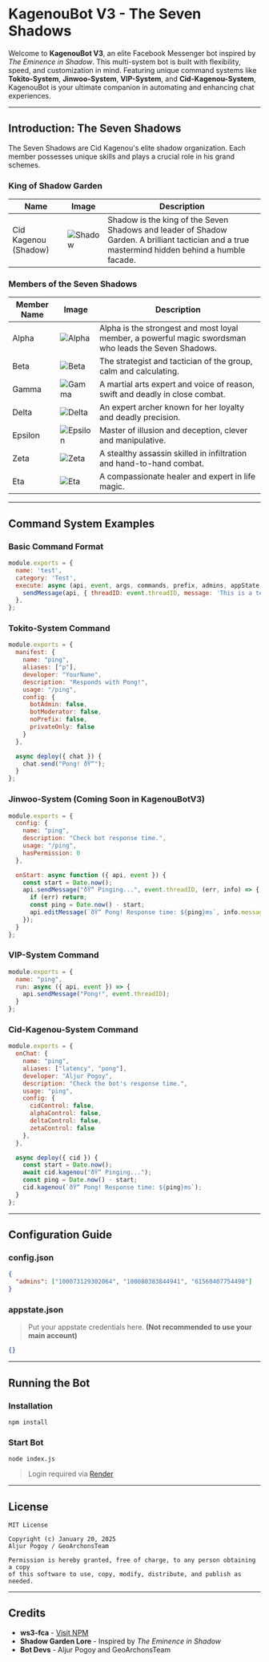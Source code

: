 
# KagenouBot V3 - The Seven Shadows

Welcome to **KagenouBot V3**, an elite Facebook Messenger bot inspired by *The Eminence in Shadow*. This multi-system bot is built with flexibility, speed, and customization in mind. Featuring unique command systems like **Tokito-System**, **Jinwoo-System**, **VIP-System**, and **Cid-Kagenou-System**, KagenouBot is your ultimate companion in automating and enhancing chat experiences.

---

## Introduction: The Seven Shadows

The Seven Shadows are Cid Kagenou's elite shadow organization. Each member possesses unique skills and plays a crucial role in his grand schemes.

### King of Shadow Garden

| Name              | Image                      | Description |
|-------------------|----------------------------|-------------|
| Cid Kagenou (Shadow) | ![Shadow](image/Shadow.jpg) | Shadow is the king of the Seven Shadows and leader of Shadow Garden. A brilliant tactician and a true mastermind hidden behind a humble facade. |

### Members of the Seven Shadows

| Member Name | Image                   | Description |
|-------------|-------------------------|-------------|
| Alpha       | ![Alpha](image/Alpha.jpg) | Alpha is the strongest and most loyal member, a powerful magic swordsman who leads the Seven Shadows. |
| Beta        | ![Beta](image/Beta.jpg)  | The strategist and tactician of the group, calm and calculating. |
| Gamma       | ![Gamma](image/Gamma.jpg) | A martial arts expert and voice of reason, swift and deadly in close combat. |
| Delta       | ![Delta](image/Delta.jpg) | An expert archer known for her loyalty and deadly precision. |
| Epsilon     | ![Epsilon](image/Epsilon.jpg) | Master of illusion and deception, clever and manipulative. |
| Zeta        | ![Zeta](image/Zeta.jpg)  | A stealthy assassin skilled in infiltration and hand-to-hand combat. |
| Eta         | ![Eta](image/Eta.jpg)   | A compassionate healer and expert in life magic. |

---

## Command System Examples

### Basic Command Format

```js
module.exports = {
  name: 'test',
  category: 'Test',
  execute: async (api, event, args, commands, prefix, admins, appState, sendMessage) => {
    sendMessage(api, { threadID: event.threadID, message: 'This is a test command!' });
  },
};
```

### Tokito-System Command

```js
module.exports = {
  manifest: {
    name: "ping",
    aliases: ["p"],
    developer: "YourName",
    description: "Responds with Pong!",
    usage: "/ping",
    config: {
      botAdmin: false,
      botModerator: false,
      noPrefix: false,
      privateOnly: false
    }
  },

  async deploy({ chat }) {
    chat.send("Pong! ðŸ“");
  }
};
```

### Jinwoo-System (Coming Soon in KagenouBotV3)

```js
module.exports = {
  config: {
    name: "ping",
    description: "Check bot response time.",
    usage: "/ping",
    hasPermission: 0
  },

  onStart: async function ({ api, event }) {
    const start = Date.now();
    api.sendMessage("ðŸ“ Pinging...", event.threadID, (err, info) => {
      if (err) return;
      const ping = Date.now() - start;
      api.editMessage(`ðŸ“ Pong! Response time: ${ping}ms`, info.messageID);
    });
  }
};
```

### VIP-System Command

```js
module.exports = {
  name: "ping",
  run: async ({ api, event }) => {
    api.sendMessage("Pong!", event.threadID);
  }
};
```

### Cid-Kagenou-System Command

```js
module.exports = {
  onChat: {
    name: "ping",
    aliases: ["latency", "pong"],
    developer: "Aljur Pogoy",
    description: "Check the bot's response time.",
    usage: "ping",
    config: {
      cidControl: false,
      alphaControl: false,
      deltaControl: false,
      zetaControl: false
    },
  },

  async deploy({ cid }) {
    const start = Date.now();
    await cid.kagenou("ðŸ“ Pinging...");
    const ping = Date.now() - start;
    cid.kagenou(`ðŸ“ Pong! Response time: ${ping}ms`);
  }
};
```

---

## Configuration Guide

### config.json
```json
{
  "admins": ["100073129302064", "100080383844941", "61560407754490"]
}
```

### appstate.json
> Put your appstate credentials here. **(Not recommended to use your main account)**

```json
{}
```

---

## Running the Bot

### Installation

```
npm install
```

### Start Bot

```
node index.js
```

> Login required via [Render](https://render.com)

---

## License

```
MIT License

Copyright (c) January 20, 2025
Aljur Pogoy / GeoArchonsTeam

Permission is hereby granted, free of charge, to any person obtaining a copy
of this software to use, copy, modify, distribute, and publish as needed.
```

---

## Credits

- **ws3-fca** - [Visit NPM](https://www.npmjs.com/package/ws3-fca)
- **Shadow Garden Lore** - Inspired by *The Eminence in Shadow*
- **Bot Devs** - Aljur Pogoy and GeoArchonsTeam
